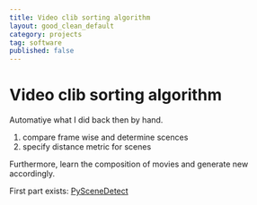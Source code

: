 ```yaml
---
title: Video clib sorting algorithm
layout: good_clean_default
category: projects
tag: software
published: false
---
```



# Video clib sorting algorithm

Automatiye what I did back then by hand.  

1. compare frame wise and determine scences
2. specify distance metric for scenes

Furthermore, learn the composition of movies and generate new
accordingly.

First part exists: [PySceneDetect](https://github.com/Breakthrough/PySceneDetect)
